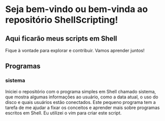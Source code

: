 # Seja bem-vindo ou bem-vinda ao repositório ShellScripting!
## Aqui ficarão meus scripts em Shell
Fique à vontade para explorar e contribuir. Vamos aprender juntos!

## Programas

### sistema

Iniciei o repositório com o programa simples em Shell chamado sistema, que mostra algumas informações ao usuário, como a data
atual, o uso do disco e quais usuários estão conectados. Este pequeno programa tem a tarefa de me ajudar a fixar os conceitos e
aprender mais sobre programas escritos em Shell.
Eu utilizei o vim para criar este script.
